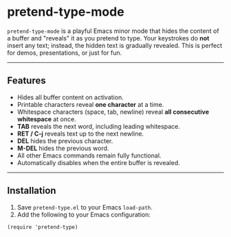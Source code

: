 # pretend-type-mode

`pretend-type-mode` is a playful Emacs minor mode that hides the content of a buffer and "reveals" it as you pretend to type. Your keystrokes do **not** insert any text; instead, the hidden text is gradually revealed. This is perfect for demos, presentations, or just for fun.

---

## Features

- Hides all buffer content on activation.
- Printable characters reveal **one character** at a time.
- Whitespace characters (space, tab, newline) reveal **all consecutive whitespace** at once.
- **TAB** reveals the next word, including leading whitespace.
- **RET / C-j** reveals text up to the next newline.
- **DEL** hides the previous character.
- **M-DEL** hides the previous word.
- All other Emacs commands remain fully functional.
- Automatically disables when the entire buffer is revealed.

---

## Installation

1. Save `pretend-type.el` to your Emacs `load-path`.
2. Add the following to your Emacs configuration:

```elisp
(require 'pretend-type)
